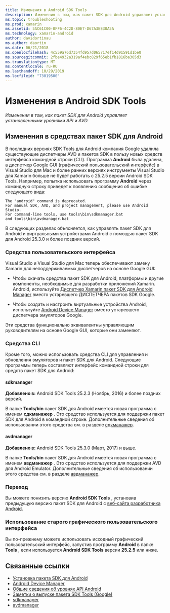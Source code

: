 ```yaml
---
title: Изменения в Android SDK Tools
description: Изменения в том, как пакет SDK для Android управляет установленными уровнями API и AVD.
ms.topic: troubleshooting
ms.prod: xamarin
ms.assetid: 5AC61C00-0FF6-4C2D-80E7-D67A3EE30A5A
ms.technology: xamarin-android
author: davidortinau
ms.author: daortin
ms.date: 06/21/2018
ms.openlocfilehash: 4c559a76d7354fd957d065717ef14d91591d1be0
ms.sourcegitcommit: 2fbe4932a319af4ebc829f65eb1fb1816ba305d3
ms.translationtype: MT
ms.contentlocale: ru-RU
ms.lasthandoff: 10/29/2019
ms.locfileid: "73019500"
---
```

# <a name="changes-to-the-android-sdk-tooling"></a>Изменения в Android SDK Tools

_Изменения в том, как пакет SDK для Android управляет установленными уровнями API и AVD._

## <a name="changes-to-android-sdk-tooling"></a>Изменения в средствах пакет SDK для Android

В последних версиях SDK Tools для Android компания Google удалила существующие диспетчеры AVD и пакетов SDK в пользу новых средств интерфейса командной строки (CLI). Программа **Android** была удалена, а диспетчер Google GUI (графический пользовательский интерфейс) в Visual Studio для Mac и более ранних версиях инструменты Visual Studio для Xamarin больше не будет работать с 25.2.5 версии Android SDK Tools. Например, попытка использовать программу **Android** через командную строку приведет к появлению сообщения об ошибке следующего вида:

```shell
The "android" command is deprecated.
For manual SDK, AVD, and project management, please use Android Studio.
For command-line tools, use tools\bin\sdkmanager.bat
and tools\bin\avdmanager.bat
```

В следующих разделах объясняется, как управлять пакет SDK для Android и виртуальными устройствами Android с помощью пакет SDK для Android 25.3.0 и более поздних версий.

### <a name="ui-tools"></a>Средства пользовательского интерфейса

Visual Studio и Visual Studio для Mac теперь обеспечивают замену Xamarin для неподдерживаемых диспетчеров на основе Google GUI:

- Чтобы скачать средства пакет SDK для Android, платформы и другие компоненты, необходимые для разработки приложений Xamarin. Android, используйте [Диспетчер Xamarin пакет SDK для Android Manager](~/android/get-started/installation/android-sdk.md) вместо устаревшего ДИСПЕТЧЕРА пакетов SDK Google.

- Чтобы создать и настроить виртуальные устройства Android, используйте [Android Device Manager](~/android/get-started/installation/android-emulator/device-manager.md) вместо устаревшего диспетчера эмуляторов Google.

Эти средства функционально эквивалентны управляющим руководителям на основе Google GUI, которые они заменяют.

### <a name="cli-tools"></a>Средства CLI

Кроме того, можно использовать средства CLI для управления и обновления эмуляторов и пакет SDK для Android. Следующие программы теперь составляют интерфейс командной строки для средств пакет SDK для Android:

#### <a name="sdkmanager"></a>sdkmanager

**Добавлено в:** Android SDK Tools 25.2.3 (Ноябрь, 2016) и более поздних версий.

В папке **Tools/bin** пакет SDK для Android имеется новая программа с именем **сдкманажер** . Это средство используется для поддержки пакет SDK для Android в командной строке. Дополнительные сведения об использовании этого средства см. в разделе [сдкманажер](https://developer.android.com/studio/command-line/sdkmanager.html).

#### <a name="avdmanager"></a>avdmanager

**Добавлено в:** Android SDK Tools 25.3.0 (Март, 2017) и выше.

В папке **Tools/bin** пакет SDK для Android имеется новая программа с именем **авдманажер** . Это средство используется для поддержки AVD для Android Emulator. Дополнительные сведения об использовании этого средства см. в разделе [авдманажер](https://developer.android.com/studio/command-line/avdmanager.html).

### <a name="downgrading"></a>Переход

Вы можете понизить версию **Android SDK Tools** , установив предыдущую версию пакет SDK для Android с [веб-сайта разработчика Android](https://developer.android.com/studio/index.html).

### <a name="using-the-old-gui"></a>Использование старого графического пользовательского интерфейса

Вы по-прежнему можете использовать исходный графический пользовательский интерфейс, запустив программу **Android** в папке **Tools** , если используется **Android SDK Tools** версии **25.2.5** или ниже.

## <a name="related-links"></a>Связанные ссылки

- [Установка пакета SDK для Android](~/android/get-started/installation/android-sdk.md)
- [Android Device Manager](~/android/get-started/installation/android-emulator/device-manager.md)
- [Общие сведения об уровнях API Android](~/android/app-fundamentals/android-api-levels.md)
- [Заметки о выпуске пакета SDK Tools (Google)](https://developer.android.com/studio/releases/sdk-tools.html)
- [sdkmanager](https://developer.android.com/studio/command-line/sdkmanager.html)
- [avdmanager](https://developer.android.com/studio/command-line/avdmanager.html)
